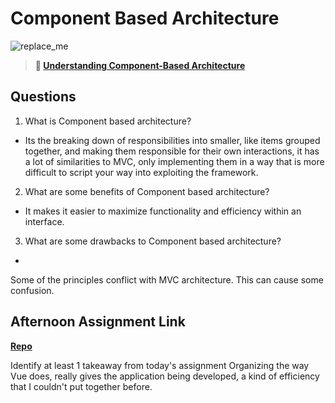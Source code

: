 # Component Based Architecture

![replace_me](https://codeworks.blob.core.windows.net/public/assets/img/illustrations/placeholder.svg)

> **📖 [Understanding Component-Based Architecture](https://codeworksacademy.com/fs-student-guide/resources/wk6/01-Component-Based-Architecture)**

## Questions

1. What is Component based architecture? 
 - Its the breaking down of responsibilities into smaller, like items grouped together, and making them responsible for their own interactions, it has a lot of similarities to MVC, only implementing them in a way that is more difficult to script your way into exploiting the framework.

2. What are some benefits of Component based architecture?
 - It makes it easier to maximize functionality and efficiency within an interface.
3. What are some drawbacks to Component based architecture?
 - 
Some of the principles conflict with MVC architecture. This can cause some confusion.
## Afternoon Assignment Link

**[Repo](https://github.com/DaneBarber/vue-playground)**

Identify at least 1 takeaway from today's assignment
Organizing the way Vue does, really gives the application being developed, a kind of efficiency that I couldn't put together before.